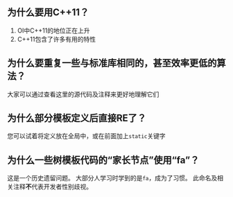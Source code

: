 ## 为什么要用C++11？
1. OI中C++11的地位正在上升
2. C++11包含了许多有用的特性

## 为什么要重复一些与标准库相同的，甚至效率更低的算法？
大家可以通过查看这里的源代码及注释来更好地理解它们

## 为什么部分模板定义后直接RE了？
您可以试着将定义放在全局中，或在前面加上`static`关键字

## 为什么一些树模板代码的“家长节点”使用“fa”？
这是一个历史遗留问题。
大部分人学习时学到的是`fa`，成为了习惯。
此命名及相关注释**不**代表开发者性别歧视。
